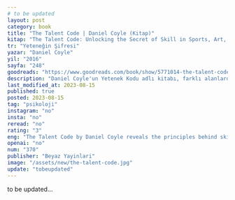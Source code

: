 ```yaml
---
# to be updated
layout: post
category: book
title: "The Talent Code | Daniel Coyle (Kitap)"
kitap: "The Talent Code: Unlocking the Secret of Skill in Sports, Art, Music, Math, and Just About Everything Else"
tr: "Yeteneğin Şifresi"
yazar: "Daniel Coyle"
yil: "2016"
sayfa: "248"
goodreads: "https://www.goodreads.com/book/show/5771014-the-talent-code"
description: "Daniel Coyle'un Yetenek Kodu adlı kitabı, farklı alanlarda yetenek geliştirmenin bilimsel temellerini inceler ve uzmanlık kazanmanın belirli eğitim ve çevresel faktörlere dayandığını, doğuştan gelen bir özellik olmadığını vurgular."
last_modified_at: 2023-08-15
published: true
posted: 2023-08-15
tag: "psikoloji"
instagram: "no"
insta: "no"
reread: "no"
rating: "3"
eng: "The Talent Code by Daniel Coyle reveals the principles behind skill development across various disciplines, emphasizing the importance of deliberate practice, coaching, and the myelin sheath in achieving expertise."
openai: "no"
num: "370"
publisher: "Beyaz Yayinlari"
image: "/assets/new/the-talent-code.jpg"
update: "tobeupdated"
---
```


to be updated...
